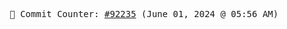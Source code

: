 <p align="center">
    <samp>
        📮 Commit Counter: <a href="https://github.com/Javascript-void0/Javascript-void0/commits/main">#92235</a> (June 01, 2024 @ 05:56 AM)
    </samp>
</p>